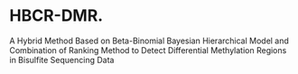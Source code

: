 # HBCR-DMR.
A Hybrid Method Based on Beta-Binomial Bayesian Hierarchical Model and Combination of Ranking Method to Detect Differential Methylation Regions in Bisulfite Sequencing Data
